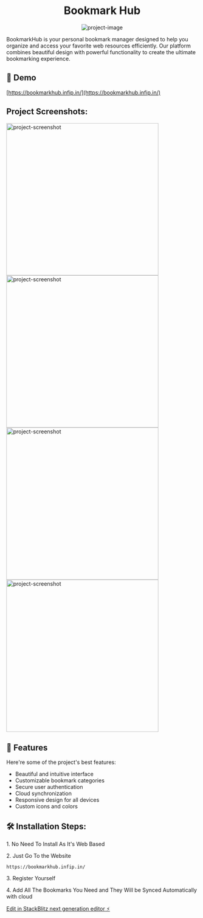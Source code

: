 <h1 align="center" id="title">Bookmark Hub</h1>

<p align="center"><img src="https://socialify.git.ci/sunshinehacks/bookmarkhub/image?font=Jost&amp;language=1&amp;name=1&amp;owner=1&amp;pattern=Solid&amp;theme=Dark" alt="project-image"></p>

<p id="description">BookmarkHub is your personal bookmark manager designed to help you organize and access your favorite web resources efficiently. Our platform combines beautiful design with powerful functionality to create the ultimate bookmarking experience.</p>

<h2>🚀 Demo</h2>

[https://bookmarkhub.infip.in/](https://bookmarkhub.infip.in/)

<h2>Project Screenshots:</h2>

<img src="https://res.cloudinary.com/dfmvkd1w8/image/upload/v1738409675/5d227366-f90b-42ac-b6b0-380d9aeff0e9.png" alt="project-screenshot" width="full" height="400/">

<img src="https://res.cloudinary.com/dfmvkd1w8/image/upload/v1738409740/408d2410-3302-4245-a98b-6c3faaddcb62.png" alt="project-screenshot" width="full" height="400/">

<img src="https://res.cloudinary.com/dfmvkd1w8/image/upload/v1738409798/944bd1cc-e55a-4d52-8580-a314b9544aa7.png" alt="project-screenshot" width="full" height="400/">

<img src="https://res.cloudinary.com/dfmvkd1w8/image/upload/v1738409922/c2f96cb2-a055-4c84-b161-a54a85c724a4.png" alt="project-screenshot" width="full" height="400/">

  
  
<h2>🧐 Features</h2>

Here're some of the project's best features:

*   Beautiful and intuitive interface
*   Customizable bookmark categories
*   Secure user authentication
*   Cloud synchronization
*   Responsive design for all devices
*   Custom icons and colors

<h2>🛠️ Installation Steps:</h2>

<p>1. No Need To Install As It's Web Based</p>

<p>2. Just Go To the Website</p>

```
https://bookmarkhub.infip.in/
```

<p>3. Register Yourself</p>

<p>4. Add All The Bookmarks You Need and They Will be Synced Automatically with cloud</p>

[Edit in StackBlitz next generation editor ⚡️](https://stackblitz.com/~/github.com/sunshinehacks/bookmarkhub)
